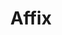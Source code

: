 ---
types: "word"

title: "Affix"

categories: ['']

tags: ['Affix']

arabic: 'الزائدة'

arexps: []

enwords: ['Affix']

enexps: []

arlexicons: 'ز'

enlexicons: 'A'

authors: ['Ruqayya Roshdy']

translators: ['']

citations: 'العربية والذكاء الاصطناعي'

sources: 'مركز الملك عبدالله بن عبدالعزيز الدولي لخدمة اللغة العربية'

word: "true"

slug: ""
---